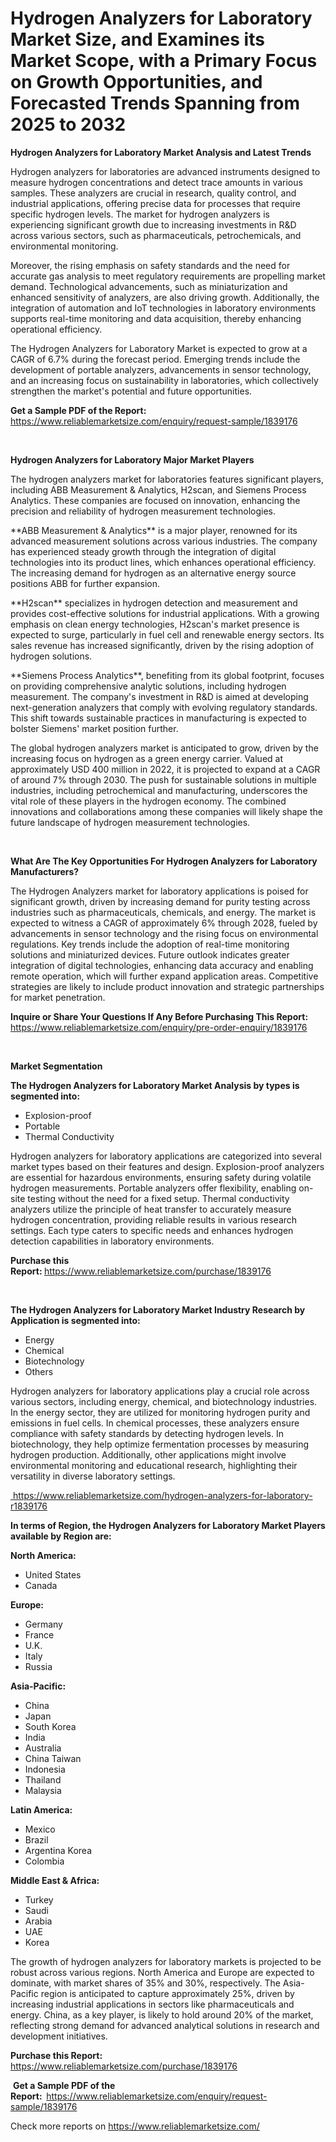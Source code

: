 <p><h1>Hydrogen Analyzers for Laboratory Market Size, and Examines its Market Scope, with a Primary Focus on Growth Opportunities, and Forecasted Trends Spanning from 2025 to 2032</h1></p><p><strong>Hydrogen Analyzers for Laboratory Market Analysis and Latest Trends</strong></p>
<p><p>Hydrogen analyzers for laboratories are advanced instruments designed to measure hydrogen concentrations and detect trace amounts in various samples. These analyzers are crucial in research, quality control, and industrial applications, offering precise data for processes that require specific hydrogen levels. The market for hydrogen analyzers is experiencing significant growth due to increasing investments in R&D across various sectors, such as pharmaceuticals, petrochemicals, and environmental monitoring. </p><p>Moreover, the rising emphasis on safety standards and the need for accurate gas analysis to meet regulatory requirements are propelling market demand. Technological advancements, such as miniaturization and enhanced sensitivity of analyzers, are also driving growth. Additionally, the integration of automation and IoT technologies in laboratory environments supports real-time monitoring and data acquisition, thereby enhancing operational efficiency.</p><p>The Hydrogen Analyzers for Laboratory Market is expected to grow at a CAGR of 6.7% during the forecast period. Emerging trends include the development of portable analyzers, advancements in sensor technology, and an increasing focus on sustainability in laboratories, which collectively strengthen the market's potential and future opportunities.</p></p>
<p><strong>Get a Sample PDF of the Report:&nbsp;</strong> <a href="https://www.reliablemarketsize.com/enquiry/request-sample/1839176?utm_campaign=2948&utm_medium=2&utm_source=Github&utm_content=ia&utm_term=12042025&utm_id=hydrogen-analyzers-for-laboratory">https://www.reliablemarketsize.com/enquiry/request-sample/1839176</a></p>
<p>&nbsp;</p>
<p><strong>Hydrogen Analyzers for Laboratory Major Market Players</strong></p>
<p><p>The hydrogen analyzers market for laboratories features significant players, including ABB Measurement & Analytics, H2scan, and Siemens Process Analytics. These companies are focused on innovation, enhancing the precision and reliability of hydrogen measurement technologies.</p><p>**ABB Measurement & Analytics** is a major player, renowned for its advanced measurement solutions across various industries. The company has experienced steady growth through the integration of digital technologies into its product lines, which enhances operational efficiency. The increasing demand for hydrogen as an alternative energy source positions ABB for further expansion.</p><p>**H2scan** specializes in hydrogen detection and measurement and provides cost-effective solutions for industrial applications. With a growing emphasis on clean energy technologies, H2scan's market presence is expected to surge, particularly in fuel cell and renewable energy sectors. Its sales revenue has increased significantly, driven by the rising adoption of hydrogen solutions.</p><p>**Siemens Process Analytics**, benefiting from its global footprint, focuses on providing comprehensive analytic solutions, including hydrogen measurement. The company's investment in R&D is aimed at developing next-generation analyzers that comply with evolving regulatory standards. This shift towards sustainable practices in manufacturing is expected to bolster Siemens' market position further.</p><p>The global hydrogen analyzers market is anticipated to grow, driven by the increasing focus on hydrogen as a green energy carrier. Valued at approximately USD 400 million in 2022, it is projected to expand at a CAGR of around 7% through 2030. The push for sustainable solutions in multiple industries, including petrochemical and manufacturing, underscores the vital role of these players in the hydrogen economy. The combined innovations and collaborations among these companies will likely shape the future landscape of hydrogen measurement technologies.</p></p>
<p>&nbsp;</p>
<p><strong>What Are The Key Opportunities For Hydrogen Analyzers for Laboratory Manufacturers?</strong></p>
<p><p>The Hydrogen Analyzers market for laboratory applications is poised for significant growth, driven by increasing demand for purity testing across industries such as pharmaceuticals, chemicals, and energy. The market is expected to witness a CAGR of approximately 6% through 2028, fueled by advancements in sensor technology and the rising focus on environmental regulations. Key trends include the adoption of real-time monitoring solutions and miniaturized devices. Future outlook indicates greater integration of digital technologies, enhancing data accuracy and enabling remote operation, which will further expand application areas. Competitive strategies are likely to include product innovation and strategic partnerships for market penetration.</p></p>
<p><strong>Inquire or Share Your Questions If Any Before Purchasing This Report:</strong> <a href="https://www.reliablemarketsize.com/enquiry/pre-order-enquiry/1839176?utm_campaign=2948&utm_medium=2&utm_source=Github&utm_content=ia&utm_term=12042025&utm_id=hydrogen-analyzers-for-laboratory">https://www.reliablemarketsize.com/enquiry/pre-order-enquiry/1839176</a></p>
<p>&nbsp;</p>
<p><strong>Market Segmentation</strong></p>
<p><strong>The Hydrogen Analyzers for Laboratory Market Analysis by types is segmented into:</strong></p>
<p><ul><li>Explosion-proof</li><li>Portable</li><li>Thermal Conductivity</li></ul></p>
<p><p>Hydrogen analyzers for laboratory applications are categorized into several market types based on their features and design. Explosion-proof analyzers are essential for hazardous environments, ensuring safety during volatile hydrogen measurements. Portable analyzers offer flexibility, enabling on-site testing without the need for a fixed setup. Thermal conductivity analyzers utilize the principle of heat transfer to accurately measure hydrogen concentration, providing reliable results in various research settings. Each type caters to specific needs and enhances hydrogen detection capabilities in laboratory environments.</p></p>
<p><strong>Purchase this Report:&nbsp;</strong><a href="https://www.reliablemarketsize.com/purchase/1839176?utm_campaign=2948&utm_medium=2&utm_source=Github&utm_content=ia&utm_term=12042025&utm_id=hydrogen-analyzers-for-laboratory">https://www.reliablemarketsize.com/purchase/1839176</a></p>
<p>&nbsp;</p>
<p><strong>The Hydrogen Analyzers for Laboratory Market Industry Research by Application is segmented into:</strong></p>
<p><ul><li>Energy</li><li>Chemical</li><li>Biotechnology</li><li>Others</li></ul></p>
<p><p>Hydrogen analyzers for laboratory applications play a crucial role across various sectors, including energy, chemical, and biotechnology industries. In the energy sector, they are utilized for monitoring hydrogen purity and emissions in fuel cells. In chemical processes, these analyzers ensure compliance with safety standards by detecting hydrogen levels. In biotechnology, they help optimize fermentation processes by measuring hydrogen production. Additionally, other applications might involve environmental monitoring and educational research, highlighting their versatility in diverse laboratory settings.</p></p>
<p><a href="https://www.reliablemarketsize.com/hydrogen-analyzers-for-laboratory-r1839176?utm_campaign=2948&utm_medium=2&utm_source=Github&utm_content=ia&utm_term=12042025&utm_id=hydrogen-analyzers-for-laboratory">&nbsp;https://www.reliablemarketsize.com/hydrogen-analyzers-for-laboratory-r1839176</a></p>
<p><strong>In terms of Region, the Hydrogen Analyzers for Laboratory Market Players available by Region are:</strong></p>
<p>
    <p> <strong> North America: </strong>
        <ul>
            <li>United States</li>
            <li>Canada</li>
        </ul>
        </p> 
    <p> <strong> Europe: </strong>
        <ul>
            <li>Germany</li>
            <li>France</li>
            <li>U.K.</li>
            <li>Italy</li>
            <li>Russia</li>
        </ul>
        </p> 
    <p> <strong> Asia-Pacific: </strong>
        <ul>
            <li>China</li>
            <li>Japan</li>
            <li>South Korea</li>
            <li>India</li>
            <li>Australia</li>
            <li>China Taiwan</li>
            <li>Indonesia</li>
            <li>Thailand</li>
            <li>Malaysia</li>
        </ul>
        </p> 
    <p> <strong> Latin America: </strong>
        <ul>
            <li>Mexico</li>
            <li>Brazil</li>
            <li>Argentina Korea</li>
            <li>Colombia</li>
        </ul>
        </p> 
    <p> <strong> Middle East & Africa: </strong>
        <ul>
            <li>Turkey</li>
            <li>Saudi</li>
            <li>Arabia</li>
            <li>UAE</li>
            <li>Korea</li>
        </ul>
    </p>
    </p>
<p><p>The growth of hydrogen analyzers for laboratory markets is projected to be robust across various regions. North America and Europe are expected to dominate, with market shares of 35% and 30%, respectively. The Asia-Pacific region is anticipated to capture approximately 25%, driven by increasing industrial applications in sectors like pharmaceuticals and energy. China, as a key player, is likely to hold around 20% of the market, reflecting strong demand for advanced analytical solutions in research and development initiatives.</p></p>
<p><strong>Purchase this Report: </strong><a href="https://www.reliablemarketsize.com/purchase/1839176?utm_campaign=2948&utm_medium=2&utm_source=Github&utm_content=ia&utm_term=12042025&utm_id=hydrogen-analyzers-for-laboratory">https://www.reliablemarketsize.com/purchase/1839176</a></p>
<p>&nbsp;<strong>Get a Sample PDF of the Report:&nbsp;&nbsp;</strong><a href="https://www.reliablemarketsize.com/enquiry/request-sample/1839176?utm_campaign=2948&utm_medium=2&utm_source=Github&utm_content=ia&utm_term=12042025&utm_id=hydrogen-analyzers-for-laboratory">https://www.reliablemarketsize.com/enquiry/request-sample/1839176</a></p>
<p><strong></strong></p>
<p>Check more reports on <a href="https://www.reliablemarketsize.com/?utm_campaign=2948&utm_medium=2&utm_source=Github&utm_content=ia&utm_term=12042025&utm_id=hydrogen-analyzers-for-laboratory">https://www.reliablemarketsize.com/</a></p>